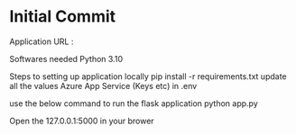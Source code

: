 ﻿# Initial Commit
Application URL :   

Softwares needed
Python 3.10

Steps to setting up application locally
pip install -r requirements.txt
update all the values Azure App Service (Keys etc) in .env 

use the below command to run the flask application
python app.py

Open the 127.0.0.1:5000 in your brower 
